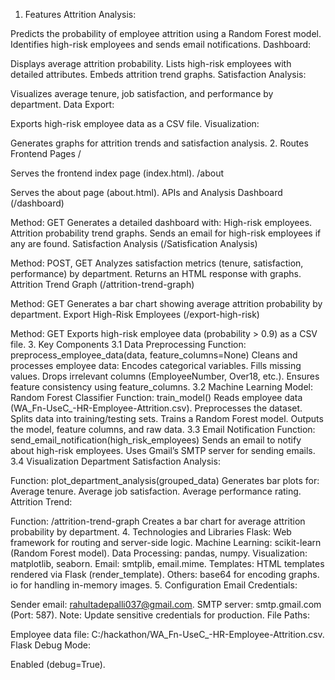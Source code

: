 1. Features
Attrition Analysis:

Predicts the probability of employee attrition using a Random Forest model.
Identifies high-risk employees and sends email notifications.
Dashboard:

Displays average attrition probability.
Lists high-risk employees with detailed attributes.
Embeds attrition trend graphs.
Satisfaction Analysis:

Visualizes average tenure, job satisfaction, and performance by department.
Data Export:

Exports high-risk employee data as a CSV file.
Visualization:

Generates graphs for attrition trends and satisfaction analysis.
2. Routes
Frontend Pages
/

Serves the frontend index page (index.html).
/about

Serves the about page (about.html).
APIs and Analysis
Dashboard (/dashboard)

Method: GET
Generates a detailed dashboard with:
High-risk employees.
Attrition probability trend graphs.
Sends an email for high-risk employees if any are found.
Satisfaction Analysis (/Satisfication Analysis)

Method: POST, GET
Analyzes satisfaction metrics (tenure, satisfaction, performance) by department.
Returns an HTML response with graphs.
Attrition Trend Graph (/attrition-trend-graph)

Method: GET
Generates a bar chart showing average attrition probability by department.
Export High-Risk Employees (/export-high-risk)

Method: GET
Exports high-risk employee data (probability > 0.9) as a CSV file.
3. Key Components
3.1 Data Preprocessing
Function: preprocess_employee_data(data, feature_columns=None)
Cleans and processes employee data:
Encodes categorical variables.
Fills missing values.
Drops irrelevant columns (EmployeeNumber, Over18, etc.).
Ensures feature consistency using feature_columns.
3.2 Machine Learning
Model: Random Forest Classifier
Function: train_model()
Reads employee data (WA_Fn-UseC_-HR-Employee-Attrition.csv).
Preprocesses the dataset.
Splits data into training/testing sets.
Trains a Random Forest model.
Outputs the model, feature columns, and raw data.
3.3 Email Notification
Function: send_email_notification(high_risk_employees)
Sends an email to notify about high-risk employees.
Uses Gmail’s SMTP server for sending emails.
3.4 Visualization
Department Satisfaction Analysis:

Function: plot_department_analysis(grouped_data)
Generates bar plots for:
Average tenure.
Average job satisfaction.
Average performance rating.
Attrition Trend:

Function: /attrition-trend-graph
Creates a bar chart for average attrition probability by department.
4. Technologies and Libraries
Flask: Web framework for routing and server-side logic.
Machine Learning: scikit-learn (Random Forest model).
Data Processing: pandas, numpy.
Visualization: matplotlib, seaborn.
Email: smtplib, email.mime.
Templates: HTML templates rendered via Flask (render_template).
Others:
base64 for encoding graphs.
io for handling in-memory images.
5. Configuration
Email Credentials:

Sender email: rahultadepalli037@gmail.com.
SMTP server: smtp.gmail.com (Port: 587).
Note: Update sensitive credentials for production.
File Paths:

Employee data file: C:/hackathon/WA_Fn-UseC_-HR-Employee-Attrition.csv.
Flask Debug Mode:

Enabled (debug=True).
